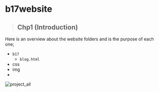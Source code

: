 # b17website
> ## Chp1 (Introduction)
 Here is an overview about the website folders and is the purpose of each one;
   - `b17` 
     - `blog.html`
   - css
   - img
   - 
  ![project_all](https://user-images.githubusercontent.com/100317841/170894084-433713e6-cbbd-4645-8a34-1899772f0ad7.png)
